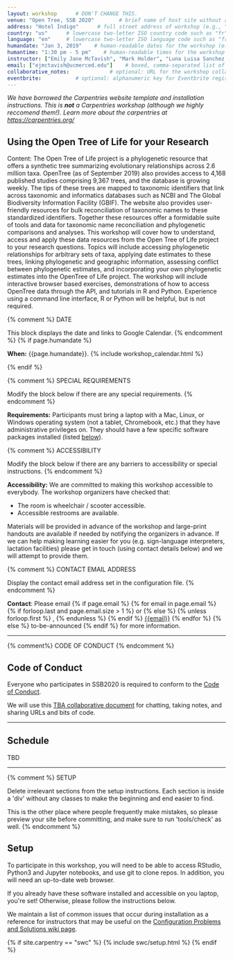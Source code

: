```yaml
---
layout: workshop      # DON'T CHANGE THIS.
venue: "Open Tree, SSB 2020"        # brief name of host site without address (e.g., "Euphoric State University")
address: "Hotel Indigo"      # full street address of workshop (e.g., "Room A, 123 Forth Street, Blimingen, Euphoria")
country: "us"      # lowercase two-letter ISO country code such as "fr" (see https://en.wikipedia.org/wiki/ISO_3166-1#Current_codes)
language: "en"     # lowercase two-letter ISO language code such as "fr" (see https://en.wikipedia.org/wiki/List_of_ISO_639-1_codes)
humandate: "Jan 3, 2019"    # human-readable dates for the workshop (e.g., "Feb 17-18, 2020")
humantime: "1:30 pm - 5 pm"    # human-readable times for the workshop (e.g., "9:00 am - 4:30 pm")
instructor: ["Emily Jane McTavish", "Mark Holder", "Luna Luisa Sanchez Reyes"] # boxed, comma-separated list of instructors' names as strings, like ["Kay McNulty", "Betty Jennings", "Betty Snyder"]
email: ["ejmctavish@ucmerced.edu"]    # boxed, comma-separated list of contact email addresses for the host, lead instructor, or whoever else is handling questions, like ["marlyn.wescoff@example.org", "fran.bilas@example.org", "ruth.lichterman@example.org"]
collaborative_notes:             # optional: URL for the workshop collaborative notes, e.g. an Etherpad or Google Docs document (e.g., https://pad.carpentries.org/2015-01-01-euphoria)
eventbrite:           # optional: alphanumeric key for Eventbrite registration, e.g., "1234567890AB" (if Eventbrite is being used)
---
```


*We have borrowed the Carpentries website template and installation instructions. This is **not** a Carpentries workshop (although we highly reccomend them!). Learn more about the carpentries at https://carpentries.org/*


<h2 id="general">Using the Open Tree of Life for your Research</h2>



Content: The Open Tree of Life project is a phylogenetic resource that offers a synthetic tree summarizing evolutionary relationships across 2.6 million taxa. OpenTree (as of September 2019) also provides access to 4,168 published studies comprising 9,367 trees, and the database is growing weekly. The tips of these trees are mapped to taxonomic identifiers that link across taxonomic and informatics databases such as NCBI and The Global Biodiversity Information Facility (GBIF).
The website also provides user-friendly resources for bulk reconciliation of taxonomic names to these standardized identifiers. Together these resources offer a formidable suite of tools and data for taxonomic name reconciliation and phylogenetic comparisons and analyses.
 This workshop will cover how to understand, access and apply these data resources from the Open Tree of Life project to your research questions. Topics will include accessing phylogenetic relationships for arbitrary sets of taxa, applying date estimates to these trees, linking phylogenetic and geographic information, assessing conflict between phylogenetic estimates, and incorporating your own phylogenetic estimates into the OpenTree of Life project.
    The workshop will include interactive browser based exercises, demonstrations of how to access OpenTree data through the API, and tutorials in R and Python. Experience using a command line interface, R or Python will be helpful, but is not required.             


{% comment %}
DATE

This block displays the date and links to Google Calendar.
{% endcomment %}
{% if page.humandate %}
<p id="when">
  <strong>When:</strong>
  {{page.humandate}}.
  {% include workshop_calendar.html %}
</p>
{% endif %}

{% comment %}
SPECIAL REQUIREMENTS

Modify the block below if there are any special requirements.
{% endcomment %}
<p id="requirements">
  <strong>Requirements:</strong> Participants must bring a laptop with a
  Mac, Linux, or Windows operating system (not a tablet, Chromebook, etc.) that they have administrative privileges on. They should have a few specific software packages installed (listed <a href="#setup">below</a>).
</p>

{% comment %}
ACCESSIBILITY

Modify the block below if there are any barriers to accessibility or
special instructions.
{% endcomment %}
<p id="accessibility">
  <strong>Accessibility:</strong> We are committed to making this workshop
  accessible to everybody.
  The workshop organizers have checked that:
</p>
<ul>
  <li>The room is wheelchair / scooter accessible.</li>
  <li>Accessible restrooms are available.</li>
</ul>
<p>
  Materials will be provided in advance of the workshop and
  large-print handouts are available if needed by notifying the
  organizers in advance.  If we can help making learning easier for
  you (e.g. sign-language interpreters, lactation facilities) please
  get in touch (using contact details below) and we will
  attempt to provide them.
</p>

{% comment %}
CONTACT EMAIL ADDRESS

Display the contact email address set in the configuration file.
{% endcomment %}
<p id="contact">
  <strong>Contact</strong>:
  Please email
  {% if page.email %}
  {% for email in page.email %}
  {% if forloop.last and page.email.size > 1 %}
  or
  {% else %}
  {% unless forloop.first %}
  ,
  {% endunless %}
  {% endif %}
  <a href='mailto:{{email}}'>{{email}}</a>
  {% endfor %}
  {% else %}
  to-be-announced
  {% endif %}
  for more information.
</p>

<hr/>

{% comment%}
CODE OF CONDUCT
{% endcomment %}
<h2 id="code-of-conduct">Code of Conduct</h2>

<p>
Everyone who participates in SSB2020 is required to conform to the <a href="https://systbiol.github.io/ssb2020/code_of_conduct.html">Code of Conduct</a>.

<p>
We will use this <a href="{{page.collaborative_notes}}">TBA collaborative document</a> for chatting, taking notes, and sharing URLs and bits of code.
</p>
<hr/>




<h2 id="schedule">Schedule</h2>

TBD

<hr/>

{% comment %}
SETUP

Delete irrelevant sections from the setup instructions.  Each
section is inside a 'div' without any classes to make the beginning
and end easier to find.

This is the other place where people frequently make mistakes, so
please preview your site before committing, and make sure to run
'tools/check' as well.
{% endcomment %}

<h2 id="setup">Setup</h2>

<p>
  To participate in this workshop,
  you will need to be able to access RStudio, Python3 and Jupyter notebooks, and use git to clone repos.
  In addition, you will need an up-to-date web browser.
  
  If you already have these software installed and accessible on you laptop, you're set! Otherwise, please follow the instructions below.
</p>
<p>
  We maintain a list of common issues that occur during installation as a reference for instructors
  that may be useful on the
  <a href = "{{site.swc_github}}/workshop-template/wiki/Configuration-Problems-and-Solutions">Configuration Problems and Solutions wiki page</a>.
</p>

{% if site.carpentry == "swc" %}
{% include swc/setup.html %}
{% endif %}
